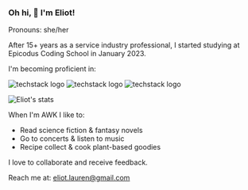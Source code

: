 ### Oh hi, 👋 I'm Eliot! 
Pronouns: she/her

After 15+ years as a service industry professional, I started studying at Epicodus Coding School in January 2023.

I'm becoming proficient in:

![techstack logo](https://readme-components.vercel.app/api?component=logo&logo=react&fill=68513E)
![techstack logo](https://readme-components.vercel.app/api?component=logo&logo=CSharp&fill=68513E)
![techstack logo](https://readme-components.vercel.app/api?component=logo&logo=JavaScript&fill=68513E)


![Eliot's stats](https://github-readme-stats.vercel.app/api?username=elgrons&show_icons=true&theme=calm)

When I'm AWK I like to:
- Read science fiction & fantasy novels 
- Go to concerts & listen to music
- Recipe collect & cook plant-based goodies

I love to collaborate and receive feedback. 

Reach me at: eliot.lauren@gmail.com
